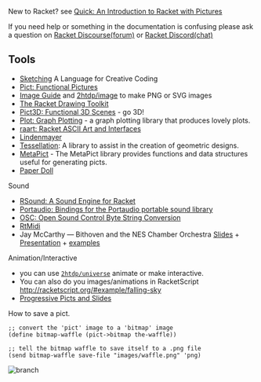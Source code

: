 New to Racket? see [Quick: An Introduction to Racket with Pictures](https://docs.racket-lang.org/quick/) 

If you need help or something in the documentation is confusing please ask a question on [Racket Discourse(forum)](https://racket.discourse.group) or [Racket Discord(chat)](https://discord.gg/6Zq8sH5)

## Tools

* [Sketching](https://soegaard.github.io/sketching/) A Language for Creative Coding
* [Pict: Functional Pictures](https://docs.racket-lang.org/pict/)
* [Image Guide](https://docs.racket-lang.org/teachpack/2htdpimage-guide.html) and [2htdp/image](https://docs.racket-lang.org/teachpack/2htdpimage.html) to make PNG or SVG images
* [The Racket Drawing Toolkit](https://docs.racket-lang.org/draw/index.html)
* [Pict3D: Functional 3D Scenes](https://docs.racket-lang.org/pict3d) - go 3D!
* [Plot: Graph Plotting](https://docs.racket-lang.org/plot/) - a graph plotting library that produces lovely plots.
* [raart: Racket ASCII Art and Interfaces](https://docs.racket-lang.org/raart/index.html)
* [Lindenmayer](https://docs.racket-lang.org/lindenmayer)
* [Tessellation](https://pkgs.racket-lang.org/package/tessellation): A library to assist in the creation of geometric designs. 
* [MetaPict](https://docs.racket-lang.org/metapict/) - The MetaPict library provides functions and data structures useful for generating picts. 
* [Paper Doll](https://github.com/standard-fish/paper-doll)

Sound
* [RSound: A Sound Engine for Racket](https://docs.racket-lang.org/rsound/index.html)
* [Portaudio: Bindings for the Portaudio portable sound library](https://docs.racket-lang.org/portaudio/index.html)
* [OSC: Open Sound Control Byte String Conversion](https://docs.racket-lang.org/osc/index.html)
* [RtMidi](https://docs.racket-lang.org/rtmidi/index.html)
* Jay McCarthy — Bithoven and the NES Chamber Orchestra [Slides](https://con.racket-lang.org/2015/mccarthy.pdf) + [Presentation](https://youtu.be/BDg79CPbdXQ) + [examples](https://github.com/jeapostrophe/srpnt/blob/master/examples/README.md)

Animation/Interactive
* you can use [`2htdp/universe`](https://docs.racket-lang.org/teachpack/2htdpuniverse.html) animate or make interactive.
* You can also do you images/animations in RacketScript http://racketscript.org/#example/falling-sky
* [Progressive Picts and Slides](https://docs.racket-lang.org/ppict/index.html) 

How to save a pict.
```
;; convert the 'pict' image to a 'bitmap' image
(define bitmap-waffle (pict->bitmap the-waffle))

;; tell the bitmap waffle to save itself to a .png file
(send bitmap-waffle save-file "images/waffle.png" 'png)
```

![branch](https://docs.racket-lang.org/lindenmayer/pict.png)
